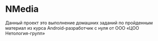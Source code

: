 # NMedia
Данный проект это выполнение домашних заданий по пройденным материал из курса Android-разработчик с нуля от ООО «ЦОО Нетология-групп»
